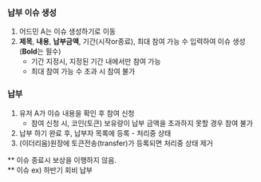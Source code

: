 ### 납부 이슈 생성
1. 어드민 A는 이슈 생성하기로 이동
2. **제목**, **내용**, **납부금액**, 기간(시작or종료), 최대 참여 가능 수 입력하여 이슈 생성 (**Bold**는 필수)
   * 기간 지정시, 지정된 기간 내에서만 참여 가능
   * 최대 참여 가능 수 초과 시 참여 불가

### 납부
1. 유저 A가 이슈 내용을 확인 후 참여 신청
   - 참여 신청 시, 코인(토큰) 보유량이 납부 금액을 초과하지 못할 경우 참여 불가
2. 납부 하기 완료 후, 납부자 목록에 등록 - 처리중 상태
3. (이더리움)원장에 토큰전송(transfer)가 등록되면 처리중 상태 제거


** 이슈 종료시 보상을 이행하지 않음. 
<br/>
** 이슈 ex) 하반기 회비 납부